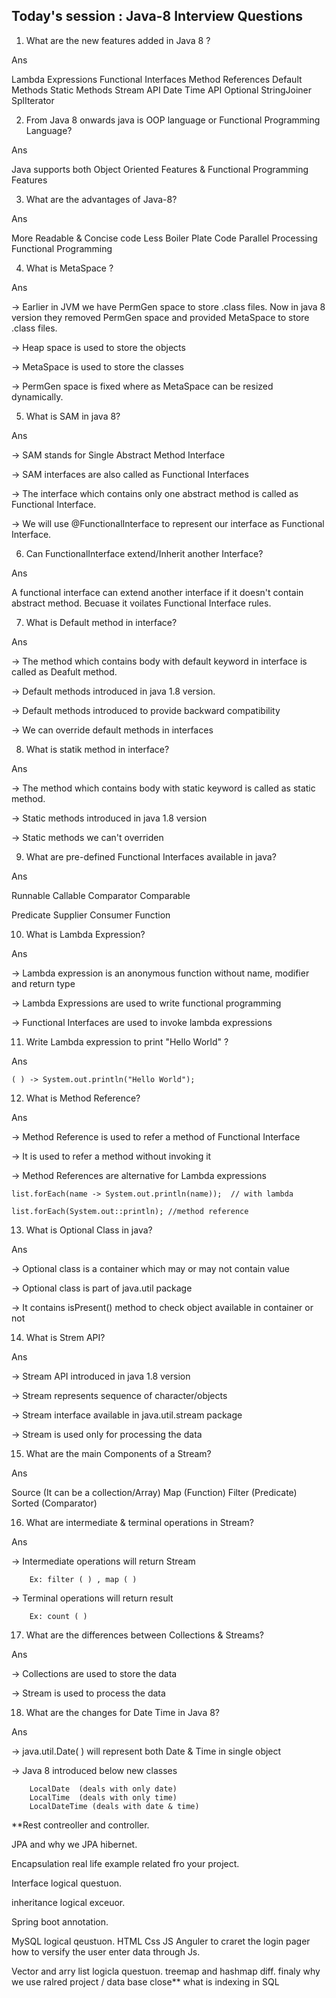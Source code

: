Today's session : Java-8 Interview Questions
-------------------------------------------------------------------------------------------------------------

1) What are the new features added in Java 8 ?

Ans

Lambda Expressions
Functional Interfaces
Method References
Default Methods
Static Methods
Stream API
Date Time API
Optional
StringJoiner
SplIterator

2) From Java 8 onwards java is OOP language or Functional Programming Language?

Ans

Java supports both Object Oriented Features & Functional Programming Features

3) What are the advantages of Java-8?

Ans

More Readable & Concise code
Less Boiler Plate Code
Parallel Processing
Functional Programming


4) What is MetaSpace ?

Ans

-> Earlier in JVM we have PermGen space to store .class files. Now in java 8 version they removed PermGen space and provided MetaSpace to store .class files.

-> Heap space is used to store the objects

-> MetaSpace is used to store the classes

-> PermGen space is fixed where as MetaSpace can be resized dynamically.

5) What is SAM in java 8?

Ans

-> SAM stands for Single Abstract Method Interface

-> SAM interfaces are also called as Functional Interfaces

-> The interface which contains only one abstract method is called as Functional Interface.

-> We will use @FunctionalInterface to represent our interface as Functional Interface.

6) Can FunctionalInterface extend/Inherit another Interface?

Ans

A functional interface can extend another interface if it doesn't contain abstract method. Becuase it voilates Functional Interface rules.

7) What is Default method in interface?

Ans

-> The method which contains body with default keyword in interface is called as Deafult method.

-> Default methods introduced in java 1.8 version.

-> Default methods introduced to provide backward compatibility

-> We can override default methods in interfaces


8) What is statik method in interface?

Ans

-> The method which contains body with static keyword is called as static method.

-> Static methods introduced in java 1.8 version

-> Static methods we can't overriden

9) What are pre-defined Functional Interfaces available in java?

Ans

Runnable
Callable
Comparator
Comparable

Predicate
Supplier
Consumer
Function

10) What is Lambda Expression?

Ans

-> Lambda expression is an anonymous function without name, modifier and return type

-> Lambda Expressions are used to write functional programming

-> Functional Interfaces are used to invoke lambda expressions

11) Write Lambda expression to print "Hello World" ?

Ans

	( ) -> System.out.println("Hello World");



12) What is Method Reference?

Ans

-> Method Reference is used to refer a method of Functional Interface

-> It is used to refer a method without invoking it

-> Method References are alternative for Lambda expressions


	list.forEach(name -> System.out.println(name));  // with lambda

	list.forEach(System.out::println); //method reference

13) What is Optional Class in java?

Ans

-> Optional class is a container which may or may not contain value

-> Optional class is part of java.util package

-> It contains isPresent() method to check object available in container or not


14) What is Strem API?

Ans

-> Stream API introduced in java 1.8 version

-> Stream represents sequence of character/objects

-> Stream interface available in java.util.stream package

-> Stream is used only for processing the data

15) What are the main Components of a Stream?

Ans

Source (It can be a collection/Array)
Map (Function)
Filter (Predicate)
Sorted  (Comparator)

16) What are intermediate & terminal operations in Stream?

Ans

-> Intermediate operations will return Stream 

		Ex: filter ( ) , map ( ) 

-> Terminal operations will return result

		Ex: count ( )


17) What are the differences between Collections & Streams?

Ans

-> Collections are used to store the data

-> Stream is used to process the data

18) What are the changes for Date Time in Java 8?

Ans

-> java.util.Date( ) will represent both Date & Time in single object

-> Java 8 introduced below new classes

		LocalDate  (deals with only date)
		LocalTime  (deals with only time)
		LocalDateTime (deals with date & time)



**Rest contreoller and controller. 

JPA and why we JPA hibernet.

Encapsulation real life example related fro your project.

Interface logical questuon.

inheritance logical exceuor.

Spring boot annotation.

MySQL logical qeustuon.
HTML Css  JS Anguler to craret the login pager how to versify the user enter data through Js.

Vector and arry list logicla questuon. 
treemap and hashmap diff. 
finaly why we use ralred project /  data base close** 
what is indexing in SQL 




























































































